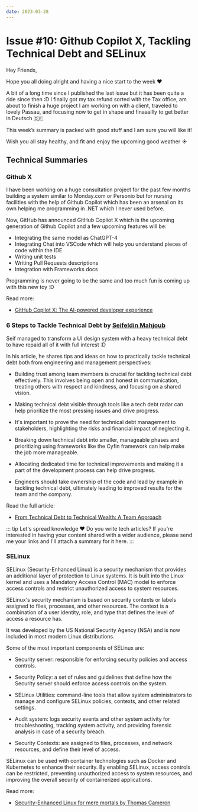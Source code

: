 ```yaml
---
date: 2023-03-28
---
```


# Issue #10: Github Copilot X, Tackling Technical Debt and SELinux

Hey Friends,

Hope you all doing alright and having a nice start to the week ❤️

A bit of a long time since I published the last issue but it has been quite a ride since then :D I finally got my tax
refund sorted with the Tax office, am about to finish a huge project I am working on with a client, traveled to lovely
Passau, and focusing now to get in shape and finaaallly to get better in Deutsch 🇩🇪

This week’s summary is packed with good stuff and I am sure you will like it!

Wish you all stay healthy, and fit and enjoy the upcoming good weather ☀️

## Technical Summaries

### Github X

I have been working on a huge consultation project for the past few months building a system similar to Monday.com or
Personio but for nursing facilities with the help of Github Copilot which has been an arsenal on its own helping me
programming in .NET which I never used before.

Now, GitHub has announced GitHub Copliot X which is the upcoming generation of Github Copilot and a few upcoming
features will be:

- Integrating the same model as ChatGPT-4
- Integrating Chat into VSCode which will help you understand pieces of code within the IDE
- Writing unit tests
- Writing Pull Requests descriptions
- Integration with Frameworks docs

Programming is never going to be the same and too much fun is coming up with this new toy :D

Read more:

- [GitHub Copilot X: The AI-powered developer experience](https://github.com/features/copilot)

### 6 Steps to Tackle Technical Debt by [Seifeldin Mahjoub](https://www.linkedin.com/in/seif-sayed/)

Seif managed to transform a UI design system with a heavy technical debt to have repaid all of it with full interest :D

In his article, he shares tips and ideas on how to practically tackle technical debt both from engineering and
management perspectives:

- Building trust among team members is crucial for tackling technical debt effectively. This involves being open and
  honest in communication, treating others with respect and kindness, and focusing on a shared vision.

- Making technical debt visible through tools like a tech debt radar can help prioritize the most pressing issues and
  drive progress.

- It's important to prove the need for technical debt management to stakeholders, highlighting the risks and financial
  impact of neglecting it.

- Breaking down technical debt into smaller, manageable phases and prioritizing using frameworks like the Cyfin
  framework can help make the job more manageable.

- Allocating dedicated time for technical improvements and making it a part of the development process can help drive
  progress.

- Engineers should take ownership of the code and lead by example in tackling technical debt, ultimately leading to
  improved results for the team and the company.

Read the full article:

- [From Technical Debt to Technical Wealth: A Team Approach](https://javascript.plainenglish.io/from-technical-debt-to-technical-wealth-a-team-approach-5179f9eaeb2a)

::: tip Let's spread knowledge ❤️
Do you write tech articles? If you're interested in having your content shared with a wider audience, please send me
your links and I'll attach a summary for it here.
:::

### SELinux

SELinux (Security-Enhanced Linux) is a security mechanism that provides an additional layer of protection to Linux
systems. It is built into the Linux kernel and uses a Mandatory Access Control (MAC) model to enforce access controls
and restrict unauthorized access to system resources.

SELinux's security mechanism is based on security contexts or labels assigned to files, processes, and other resources.
The context is a combination of a user identity, role, and type that defines the level of access a resource has.

It was developed by the US National Security Agency (NSA) and is now included in most modern Linux distributions.

Some of the most important components of SELinux are:

- Security server: responsible for enforcing security policies and access controls.

- Security Policy: a set of rules and guidelines that define how the Security server should enforce access controls on
  the system.

- SELinux Utilities: command-line tools that allow system administrators to manage and configure SELinux policies,
  contexts, and other related settings.

- Audit system: logs security events and other system activity for troubleshooting, tracking system activity, and
  providing forensic analysis in case of a security breach.

- Security Contexts: are assigned to files, processes, and network resources, and define their level of access.

SELinux can be used with container technologies such as Docker and Kubernetes to enhance their security. By enabling
SELinux, access controls can be restricted, preventing unauthorized access to system resources, and improving the
overall security of containerized applications.

Read more:

- [Security-Enhanced Linux for mere mortals by Thomas Cameron](https://www.youtube.com/watch?v=_WOKRaM-HI4)
